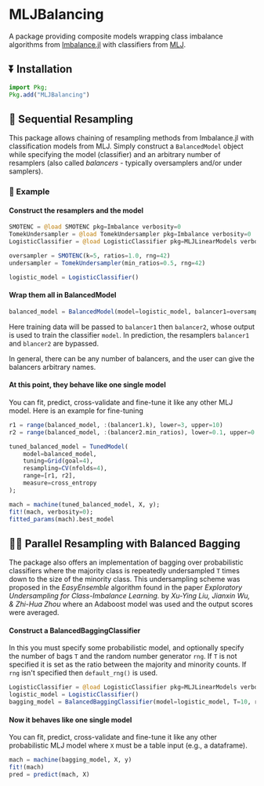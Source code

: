# MLJBalancing
A package providing composite models wrapping class imbalance algorithms from [Imbalance.jl](https://github.com/JuliaAI/Imbalance.jl) with classifiers from [MLJ](https://github.com/alan-turing-institute/MLJ.jl). 

## ⏬ Installation
```julia
import Pkg;
Pkg.add("MLJBalancing")
```

## 🚅 Sequential Resampling

This package allows chaining of resampling methods from Imbalance.jl with classification models from MLJ. Simply construct a `BalancedModel` object while specifying the model (classifier) and an arbitrary number of resamplers (also called *balancers* - typically oversamplers and/or under samplers).

### 📖 Example

#### Construct the resamplers and the model
```julia
SMOTENC = @load SMOTENC pkg=Imbalance verbosity=0
TomekUndersampler = @load TomekUndersampler pkg=Imbalance verbosity=0
LogisticClassifier = @load LogisticClassifier pkg=MLJLinearModels verbosity=0

oversampler = SMOTENC(k=5, ratios=1.0, rng=42)
undersampler = TomekUndersampler(min_ratios=0.5, rng=42)

logistic_model = LogisticClassifier()
```

#### Wrap them all in BalancedModel
```julia
balanced_model = BalancedModel(model=logistic_model, balancer1=oversampler, balancer2=undersampler)
```
Here training data will be passed to `balancer1` then `balancer2`, whose output is used to train the classifier `model`.  In prediction, the resamplers `balancer1` and `blancer2` are bypassed. 

In general, there can be any number of balancers, and the user can give the balancers arbitrary names. 

#### At this point, they behave like one single model
You can fit, predict, cross-validate and fine-tune it like any other MLJ model. Here is an example for fine-tuning
```julia
r1 = range(balanced_model, :(balancer1.k), lower=3, upper=10)
r2 = range(balanced_model, :(balancer2.min_ratios), lower=0.1, upper=0.9)

tuned_balanced_model = TunedModel(
    model=balanced_model,
    tuning=Grid(goal=4),
    resampling=CV(nfolds=4),
    range=[r1, r2],
    measure=cross_entropy
);

mach = machine(tuned_balanced_model, X, y);
fit!(mach, verbosity=0);
fitted_params(mach).best_model
```

## 🚆🚆 Parallel Resampling with Balanced Bagging

The package also offers an implementation of bagging over probabilistic classifiers where the majority class is repeatedly undersampled `T` times down to the size of the minority class. This undersampling scheme was proposed in the *EasyEnsemble* algorithm found in the paper *Exploratory Undersampling for Class-Imbalance Learning.* by *Xu-Ying Liu, Jianxin Wu, & Zhi-Hua Zhou* where an Adaboost model was used and the output scores were averaged.


#### Construct a BalancedBaggingClassifier
In this you must specify some probabilistic model, and optionally specify the number of bags `T` and the random number generator `rng`. If `T` is not specified it is set as the ratio between the majority and minority counts. If `rng` isn't specified then `default_rng()` is used.

```julia
LogisticClassifier = @load LogisticClassifier pkg=MLJLinearModels verbosity=0
logistic_model = LogisticClassifier()
bagging_model = BalancedBaggingClassifier(model=logistic_model, T=10, rng=Random.Xoshiro(42))
```

#### Now it behaves like one single model
You can fit, predict, cross-validate and fine-tune it like any other probabilistic MLJ model where `X` must be a table input (e.g., a dataframe).
```julia
mach = machine(bagging_model, X, y)
fit!(mach)
pred = predict(mach, X)
```
